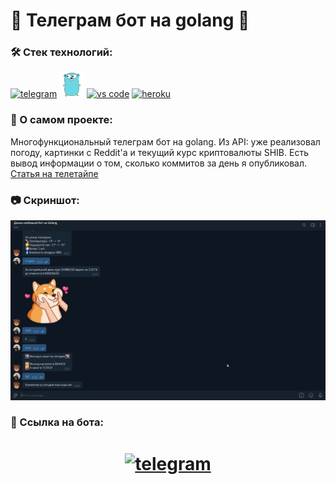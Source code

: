 # 🤖 Телеграм бот на golang 💎

<h3 align="left">🛠 Стек технологий:</h3>
<a href="https://telegram.org/" target="_blank"><img src="https://img.icons8.com/color/48/000000/telegram-app--v3.png" alt="telegram" width="40" height="40"/></a>
<a href="https://golang.org" target="_blank"> 
<img src="https://raw.githubusercontent.com/devicons/devicon/master/icons/go/go-original.svg" alt="go lang" width="40" height="40"/></a>
<a href="https://code.visualstudio.com/" target="_blank">
<img src="https://img.icons8.com/fluent/48/000000/visual-studio-code-2019.png" alt="vs code" width="40" height="40"/></a>
<a href="https://www.heroku.com/" target="_blank"><img src="https://img.icons8.com/color/48/000000/heroku.png" alt="heroku" width="40" height="40"/></a>

<h3 align="left">📄 О самом проекте:</h3>
Многофункциональный телеграм бот на golang. Из API: уже реализовал погоду, картинки с Reddit'a и текущий курс криптовалюты SHIB.
Есть вывод информации о том, сколько коммитов за день я опубликовал. <a href="https://teletype.in/@hud0shnik/8GmsV7k7Lz0">Статья на телетайпе</a>

<h3 align="left">📷 Скриншот:</h3>
<img src="https://github.com/hud0shnik/telegram_go_bot/blob/master/telegram.png"/>

<h3 align="left">🔗 Ссылка на бота:</h3>
<h1 align="center">
   <a href="https://t.me/hud0shnik_bot" target="_blank"><img src="https://img.icons8.com/external-vitaliy-gorbachev-blue-vitaly-gorbachev/60/000000/external-robot-support-vitaliy-gorbachev-blue-vitaly-gorbachev.png" alt="telegram" width="60" height="60"/></a>
</h1>
